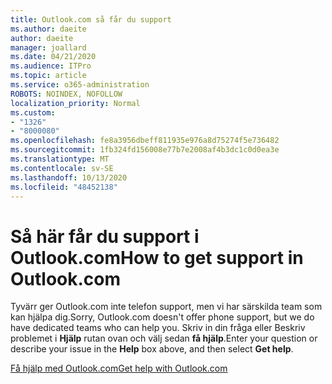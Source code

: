 ```yaml
---
title: Outlook.com så får du support
ms.author: daeite
author: daeite
manager: joallard
ms.date: 04/21/2020
ms.audience: ITPro
ms.topic: article
ms.service: o365-administration
ROBOTS: NOINDEX, NOFOLLOW
localization_priority: Normal
ms.custom:
- "1326"
- "8000080"
ms.openlocfilehash: fe8a3956dbeff811935e976a8d75274f5e736482
ms.sourcegitcommit: 1fb324fd156008e77b7e2008af4b3dc1c0d0ea3e
ms.translationtype: MT
ms.contentlocale: sv-SE
ms.lasthandoff: 10/13/2020
ms.locfileid: "48452138"
---
```

# <a name="how-to-get-support-in-outlookcom"></a><span data-ttu-id="5b1c2-102">Så här får du support i Outlook.com</span><span class="sxs-lookup"><span data-stu-id="5b1c2-102">How to get support in Outlook.com</span></span>

<span data-ttu-id="5b1c2-103">Tyvärr ger Outlook.com inte telefon support, men vi har särskilda team som kan hjälpa dig.</span><span class="sxs-lookup"><span data-stu-id="5b1c2-103">Sorry, Outlook.com doesn't offer phone support, but we do have dedicated teams who can help you.</span></span>
<span data-ttu-id="5b1c2-104">Skriv in din fråga eller Beskriv problemet i **Hjälp** rutan ovan och välj sedan **få hjälp**.</span><span class="sxs-lookup"><span data-stu-id="5b1c2-104">Enter your question or describe your issue in the **Help** box above, and then select **Get help**.</span></span>

[<span data-ttu-id="5b1c2-105">Få hjälp med Outlook.com</span><span class="sxs-lookup"><span data-stu-id="5b1c2-105">Get help with Outlook.com</span></span>](https://support.office.com/article/40676ad0-c831-45ac-a023-5be633be798d?wt.mc_id=Office_Outlook_com_Alchemy)

